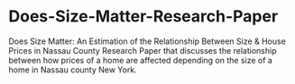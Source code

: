 # Does-Size-Matter-Research-Paper
Does Size Matter: An Estimation of the Relationship Between Size &amp; House Prices in Nassau County
Research Paper that discusses the relationship between how prices of a home are affected depending on the size of a home in Nassau county New York.
